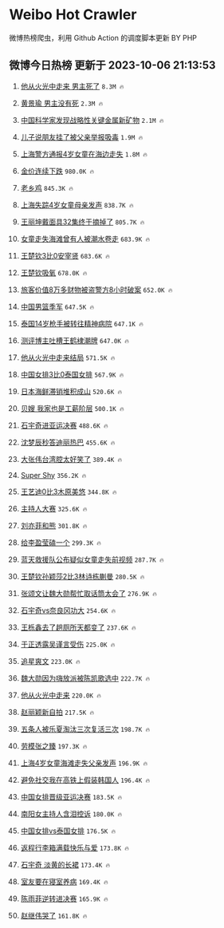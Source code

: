 # Weibo Hot Crawler 



微博热榜爬虫，利用 Github Action 的调度脚本更新 BY PHP 


## 微博今日热榜 更新于 2023-10-06 21:13:53 
1. [他从火光中走来 男主死了](https://s.weibo.com/weibo?q=%E4%BB%96%E4%BB%8E%E7%81%AB%E5%85%89%E4%B8%AD%E8%B5%B0%E6%9D%A5%20%E7%94%B7%E4%B8%BB%E6%AD%BB%E4%BA%86&t=31&band_rank=1&Refer=top) `8.3M 🔥` 

1. [黄景瑜 男主没有死](https://s.weibo.com/weibo?q=%E9%BB%84%E6%99%AF%E7%91%9C%20%E7%94%B7%E4%B8%BB%E6%B2%A1%E6%9C%89%E6%AD%BB&t=31&band_rank=2&Refer=top) `2.3M 🔥` 

1. [中国科学家发现战略性关键金属新矿物](https://s.weibo.com/weibo?q=%23%E4%B8%AD%E5%9B%BD%E7%A7%91%E5%AD%A6%E5%AE%B6%E5%8F%91%E7%8E%B0%E6%88%98%E7%95%A5%E6%80%A7%E5%85%B3%E9%94%AE%E9%87%91%E5%B1%9E%E6%96%B0%E7%9F%BF%E7%89%A9%23&t=31&band_rank=3&Refer=top) `2.1M 🔥` 

1. [儿子说朋友挂了被父亲举报吸毒](https://s.weibo.com/weibo?q=%23%E5%84%BF%E5%AD%90%E8%AF%B4%E6%9C%8B%E5%8F%8B%E6%8C%82%E4%BA%86%E8%A2%AB%E7%88%B6%E4%BA%B2%E4%B8%BE%E6%8A%A5%E5%90%B8%E6%AF%92%23&t=31&band_rank=4&Refer=top) `1.9M 🔥` 

1. [上海警方通报4岁女童在海边走失](https://s.weibo.com/weibo?q=%23%E4%B8%8A%E6%B5%B7%E8%AD%A6%E6%96%B9%E9%80%9A%E6%8A%A54%E5%B2%81%E5%A5%B3%E7%AB%A5%E5%9C%A8%E6%B5%B7%E8%BE%B9%E8%B5%B0%E5%A4%B1%23&t=31&band_rank=5&Refer=top) `1.8M 🔥` 

1. [金价连续下跌](https://s.weibo.com/weibo?q=%23%E9%87%91%E4%BB%B7%E8%BF%9E%E7%BB%AD%E4%B8%8B%E8%B7%8C%23&t=31&band_rank=6&Refer=top) `980.0K 🔥` 

1. [老乡鸡](https://s.weibo.com/weibo?q=%E8%80%81%E4%B9%A1%E9%B8%A1&t=31&band_rank=7&Refer=top) `845.3K 🔥` 

1. [上海失踪4岁女童母亲发声](https://s.weibo.com/weibo?q=%23%E4%B8%8A%E6%B5%B7%E5%A4%B1%E8%B8%AA4%E5%B2%81%E5%A5%B3%E7%AB%A5%E6%AF%8D%E4%BA%B2%E5%8F%91%E5%A3%B0%23&t=31&band_rank=8&Refer=top) `838.7K 🔥` 

1. [王丽坤戴面具32集终于摘掉了](https://s.weibo.com/weibo?q=%23%E7%8E%8B%E4%B8%BD%E5%9D%A4%E6%88%B4%E9%9D%A2%E5%85%B732%E9%9B%86%E7%BB%88%E4%BA%8E%E6%91%98%E6%8E%89%E4%BA%86%23&t=31&band_rank=9&Refer=top) `805.7K 🔥` 

1. [女童走失海滩曾有人被潮水卷走](https://s.weibo.com/weibo?q=%23%E5%A5%B3%E7%AB%A5%E8%B5%B0%E5%A4%B1%E6%B5%B7%E6%BB%A9%E6%9B%BE%E6%9C%89%E4%BA%BA%E8%A2%AB%E6%BD%AE%E6%B0%B4%E5%8D%B7%E8%B5%B0%23&t=31&band_rank=10&Refer=top) `683.9K 🔥` 

1. [王楚钦3比0安宰贤](https://s.weibo.com/weibo?q=%23%E7%8E%8B%E6%A5%9A%E9%92%A63%E6%AF%940%E5%AE%89%E5%AE%B0%E8%B4%A4%23&t=31&band_rank=11&Refer=top) `683.6K 🔥` 

1. [王楚钦吸氧](https://s.weibo.com/weibo?q=%23%E7%8E%8B%E6%A5%9A%E9%92%A6%E5%90%B8%E6%B0%A7%23&t=31&band_rank=12&Refer=top) `678.0K 🔥` 

1. [旅客价值8万多财物被盗警方8小时破案](https://s.weibo.com/weibo?q=%23%E6%97%85%E5%AE%A2%E4%BB%B7%E5%80%BC8%E4%B8%87%E5%A4%9A%E8%B4%A2%E7%89%A9%E8%A2%AB%E7%9B%97%E8%AD%A6%E6%96%B98%E5%B0%8F%E6%97%B6%E7%A0%B4%E6%A1%88%23&t=31&band_rank=13&Refer=top) `652.0K 🔥` 

1. [中国男篮季军](https://s.weibo.com/weibo?q=%23%E4%B8%AD%E5%9B%BD%E7%94%B7%E7%AF%AE%E5%AD%A3%E5%86%9B%23&t=31&band_rank=14&Refer=top) `647.5K 🔥` 

1. [泰国14岁枪手被转往精神病院](https://s.weibo.com/weibo?q=%23%E6%B3%B0%E5%9B%BD14%E5%B2%81%E6%9E%AA%E6%89%8B%E8%A2%AB%E8%BD%AC%E5%BE%80%E7%B2%BE%E7%A5%9E%E7%97%85%E9%99%A2%23&t=31&band_rank=15&Refer=top) `647.1K 🔥` 

1. [测评博主吐槽王鹤棣潮牌](https://s.weibo.com/weibo?q=%23%E6%B5%8B%E8%AF%84%E5%8D%9A%E4%B8%BB%E5%90%90%E6%A7%BD%E7%8E%8B%E9%B9%A4%E6%A3%A3%E6%BD%AE%E7%89%8C%23&t=31&band_rank=16&Refer=top) `647.0K 🔥` 

1. [他从火光中走来结局](https://s.weibo.com/weibo?q=%E4%BB%96%E4%BB%8E%E7%81%AB%E5%85%89%E4%B8%AD%E8%B5%B0%E6%9D%A5%E7%BB%93%E5%B1%80&t=31&band_rank=17&Refer=top) `571.5K 🔥` 

1. [中国女排3比0泰国女排](https://s.weibo.com/weibo?q=%23%E4%B8%AD%E5%9B%BD%E5%A5%B3%E6%8E%923%E6%AF%940%E6%B3%B0%E5%9B%BD%E5%A5%B3%E6%8E%92%23&t=31&band_rank=18&Refer=top) `567.9K 🔥` 

1. [日本海鲜滞销堆积成山](https://s.weibo.com/weibo?q=%23%E6%97%A5%E6%9C%AC%E6%B5%B7%E9%B2%9C%E6%BB%9E%E9%94%80%E5%A0%86%E7%A7%AF%E6%88%90%E5%B1%B1%23&t=31&band_rank=19&Refer=top) `520.6K 🔥` 

1. [贝嫂 我家也是工薪阶层](https://s.weibo.com/weibo?q=%E8%B4%9D%E5%AB%82%20%E6%88%91%E5%AE%B6%E4%B9%9F%E6%98%AF%E5%B7%A5%E8%96%AA%E9%98%B6%E5%B1%82&t=31&band_rank=20&Refer=top) `500.1K 🔥` 

1. [石宇奇进亚运决赛](https://s.weibo.com/weibo?q=%E7%9F%B3%E5%AE%87%E5%A5%87%E8%BF%9B%E4%BA%9A%E8%BF%90%E5%86%B3%E8%B5%9B&t=31&band_rank=21&Refer=top) `488.6K 🔥` 

1. [沈梦辰秒答迪丽热巴](https://s.weibo.com/weibo?q=%23%E6%B2%88%E6%A2%A6%E8%BE%B0%E7%A7%92%E7%AD%94%E8%BF%AA%E4%B8%BD%E7%83%AD%E5%B7%B4%23&t=31&band_rank=22&Refer=top) `455.6K 🔥` 

1. [大张伟台湾腔太好笑了](https://s.weibo.com/weibo?q=%23%E5%A4%A7%E5%BC%A0%E4%BC%9F%E5%8F%B0%E6%B9%BE%E8%85%94%E5%A4%AA%E5%A5%BD%E7%AC%91%E4%BA%86%23&t=31&band_rank=23&Refer=top) `389.4K 🔥` 

1. [Super Shy](https://s.weibo.com/weibo?q=Super%20Shy&t=31&band_rank=24&Refer=top) `356.2K 🔥` 

1. [王艺迪0比3木原美悠](https://s.weibo.com/weibo?q=%23%E7%8E%8B%E8%89%BA%E8%BF%AA0%E6%AF%943%E6%9C%A8%E5%8E%9F%E7%BE%8E%E6%82%A0%23&t=31&band_rank=25&Refer=top) `344.8K 🔥` 

1. [主持人大赛](https://s.weibo.com/weibo?q=%E4%B8%BB%E6%8C%81%E4%BA%BA%E5%A4%A7%E8%B5%9B&t=31&band_rank=26&Refer=top) `325.6K 🔥` 

1. [刘亦菲和熊](https://s.weibo.com/weibo?q=%23%E5%88%98%E4%BA%A6%E8%8F%B2%E5%92%8C%E7%86%8A%23&t=31&band_rank=27&Refer=top) `301.8K 🔥` 

1. [给李盈莹磕一个](https://s.weibo.com/weibo?q=%E7%BB%99%E6%9D%8E%E7%9B%88%E8%8E%B9%E7%A3%95%E4%B8%80%E4%B8%AA&t=31&band_rank=28&Refer=top) `299.3K 🔥` 

1. [蓝天救援队公布疑似女童走失前视频](https://s.weibo.com/weibo?q=%23%E8%93%9D%E5%A4%A9%E6%95%91%E6%8F%B4%E9%98%9F%E5%85%AC%E5%B8%83%E7%96%91%E4%BC%BC%E5%A5%B3%E7%AB%A5%E8%B5%B0%E5%A4%B1%E5%89%8D%E8%A7%86%E9%A2%91%23&t=31&band_rank=29&Refer=top) `287.7K 🔥` 

1. [王楚钦孙颖莎2比3林诗栋蒯曼](https://s.weibo.com/weibo?q=%23%E7%8E%8B%E6%A5%9A%E9%92%A6%E5%AD%99%E9%A2%96%E8%8E%8E2%E6%AF%943%E6%9E%97%E8%AF%97%E6%A0%8B%E8%92%AF%E6%9B%BC%23&t=31&band_rank=30&Refer=top) `280.5K 🔥` 

1. [张颂文让魏大勋帮忙取话筒太会了](https://s.weibo.com/weibo?q=%23%E5%BC%A0%E9%A2%82%E6%96%87%E8%AE%A9%E9%AD%8F%E5%A4%A7%E5%8B%8B%E5%B8%AE%E5%BF%99%E5%8F%96%E8%AF%9D%E7%AD%92%E5%A4%AA%E4%BC%9A%E4%BA%86%23&t=31&band_rank=31&Refer=top) `276.9K 🔥` 

1. [石宇奇vs奈良冈功大](https://s.weibo.com/weibo?q=%23%E7%9F%B3%E5%AE%87%E5%A5%87vs%E5%A5%88%E8%89%AF%E5%86%88%E5%8A%9F%E5%A4%A7%23&t=31&band_rank=32&Refer=top) `254.6K 🔥` 

1. [王栎鑫去了趟厕所天都变了](https://s.weibo.com/weibo?q=%23%E7%8E%8B%E6%A0%8E%E9%91%AB%E5%8E%BB%E4%BA%86%E8%B6%9F%E5%8E%95%E6%89%80%E5%A4%A9%E9%83%BD%E5%8F%98%E4%BA%86%23&t=31&band_rank=33&Refer=top) `237.6K 🔥` 

1. [于正透露吴谨言受伤](https://s.weibo.com/weibo?q=%23%E4%BA%8E%E6%AD%A3%E9%80%8F%E9%9C%B2%E5%90%B4%E8%B0%A8%E8%A8%80%E5%8F%97%E4%BC%A4%23&t=31&band_rank=34&Refer=top) `225.0K 🔥` 

1. [追星爽文](https://s.weibo.com/weibo?q=%23%E8%BF%BD%E6%98%9F%E7%88%BD%E6%96%87%23&t=31&band_rank=35&Refer=top) `223.0K 🔥` 

1. [魏大勋因为嗨放派被陈凯歌选中](https://s.weibo.com/weibo?q=%23%E9%AD%8F%E5%A4%A7%E5%8B%8B%E5%9B%A0%E4%B8%BA%E5%97%A8%E6%94%BE%E6%B4%BE%E8%A2%AB%E9%99%88%E5%87%AF%E6%AD%8C%E9%80%89%E4%B8%AD%23&t=31&band_rank=36&Refer=top) `222.7K 🔥` 

1. [他从火光中走来](https://s.weibo.com/weibo?q=%E4%BB%96%E4%BB%8E%E7%81%AB%E5%85%89%E4%B8%AD%E8%B5%B0%E6%9D%A5&t=31&band_rank=37&Refer=top) `220.0K 🔥` 

1. [赵丽颖新自拍](https://s.weibo.com/weibo?q=%23%E8%B5%B5%E4%B8%BD%E9%A2%96%E6%96%B0%E8%87%AA%E6%8B%8D%23&t=31&band_rank=38&Refer=top) `217.5K 🔥` 

1. [五条人被乐夏淘汰三次复活三次](https://s.weibo.com/weibo?q=%23%E4%BA%94%E6%9D%A1%E4%BA%BA%E8%A2%AB%E4%B9%90%E5%A4%8F%E6%B7%98%E6%B1%B0%E4%B8%89%E6%AC%A1%E5%A4%8D%E6%B4%BB%E4%B8%89%E6%AC%A1%23&t=31&band_rank=39&Refer=top) `198.7K 🔥` 

1. [劳模张之臻](https://s.weibo.com/weibo?q=%23%E5%8A%B3%E6%A8%A1%E5%BC%A0%E4%B9%8B%E8%87%BB%23&t=31&band_rank=40&Refer=top) `197.3K 🔥` 

1. [上海4岁女童海滩走失父亲发声](https://s.weibo.com/weibo?q=%23%E4%B8%8A%E6%B5%B74%E5%B2%81%E5%A5%B3%E7%AB%A5%E6%B5%B7%E6%BB%A9%E8%B5%B0%E5%A4%B1%E7%88%B6%E4%BA%B2%E5%8F%91%E5%A3%B0%23&t=31&band_rank=41&Refer=top) `196.9K 🔥` 

1. [避免社交我在高铁上假装韩国人](https://s.weibo.com/weibo?q=%23%E9%81%BF%E5%85%8D%E7%A4%BE%E4%BA%A4%E6%88%91%E5%9C%A8%E9%AB%98%E9%93%81%E4%B8%8A%E5%81%87%E8%A3%85%E9%9F%A9%E5%9B%BD%E4%BA%BA%23&t=31&band_rank=42&Refer=top) `196.4K 🔥` 

1. [中国女排晋级亚运决赛](https://s.weibo.com/weibo?q=%23%E4%B8%AD%E5%9B%BD%E5%A5%B3%E6%8E%92%E6%99%8B%E7%BA%A7%E4%BA%9A%E8%BF%90%E5%86%B3%E8%B5%9B%23&t=31&band_rank=43&Refer=top) `183.5K 🔥` 

1. [南阳女主持人含泪控诉](https://s.weibo.com/weibo?q=%23%E5%8D%97%E9%98%B3%E5%A5%B3%E4%B8%BB%E6%8C%81%E4%BA%BA%E5%90%AB%E6%B3%AA%E6%8E%A7%E8%AF%89%23&t=31&band_rank=44&Refer=top) `180.0K 🔥` 

1. [中国女排vs泰国女排](https://s.weibo.com/weibo?q=%23%E4%B8%AD%E5%9B%BD%E5%A5%B3%E6%8E%92vs%E6%B3%B0%E5%9B%BD%E5%A5%B3%E6%8E%92%23&t=31&band_rank=45&Refer=top) `176.5K 🔥` 

1. [返程行李箱满载快乐与爱](https://s.weibo.com/weibo?q=%23%E8%BF%94%E7%A8%8B%E8%A1%8C%E6%9D%8E%E7%AE%B1%E6%BB%A1%E8%BD%BD%E5%BF%AB%E4%B9%90%E4%B8%8E%E7%88%B1%23&t=31&band_rank=46&Refer=top) `173.8K 🔥` 

1. [石宇奇 淡黄的长裙](https://s.weibo.com/weibo?q=%E7%9F%B3%E5%AE%87%E5%A5%87%20%E6%B7%A1%E9%BB%84%E7%9A%84%E9%95%BF%E8%A3%99&t=31&band_rank=47&Refer=top) `173.4K 🔥` 

1. [室友要在寝室养病](https://s.weibo.com/weibo?q=%E5%AE%A4%E5%8F%8B%E8%A6%81%E5%9C%A8%E5%AF%9D%E5%AE%A4%E5%85%BB%E7%97%85&t=31&band_rank=48&Refer=top) `169.4K 🔥` 

1. [陈雨菲逆转进决赛](https://s.weibo.com/weibo?q=%23%E9%99%88%E9%9B%A8%E8%8F%B2%E9%80%86%E8%BD%AC%E8%BF%9B%E5%86%B3%E8%B5%9B%23&t=31&band_rank=49&Refer=top) `165.9K 🔥` 

1. [赵继伟哭了](https://s.weibo.com/weibo?q=%23%E8%B5%B5%E7%BB%A7%E4%BC%9F%E5%93%AD%E4%BA%86%23&t=31&band_rank=50&Refer=top) `161.8K 🔥` 

